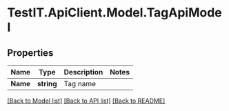 # TestIT.ApiClient.Model.TagApiModel

## Properties

Name | Type | Description | Notes
------------ | ------------- | ------------- | -------------
**Name** | **string** | Tag name | 

[[Back to Model list]](../README.md#documentation-for-models) [[Back to API list]](../README.md#documentation-for-api-endpoints) [[Back to README]](../README.md)

